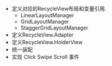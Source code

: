 
- 定义对应的RecycleView布局和变量引用.
  - LinearLayoutManager
  - GridLayoutManager
  - StaggerGridLayoutManager
- 定义RecycleView.Adapter
- 定义RecycleView.HolderView
- 统一装配
- 实现 Click Swipe Scroll 事件
